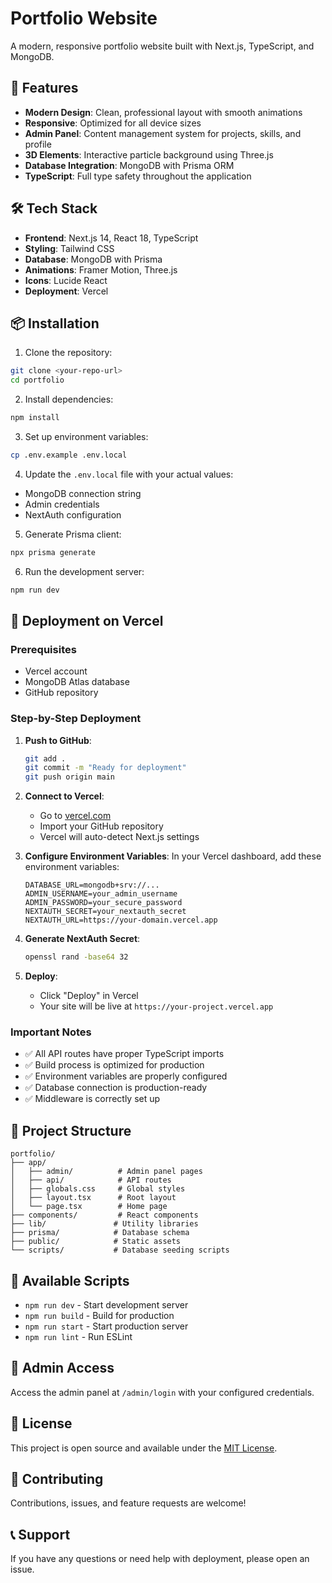 # Portfolio Website

A modern, responsive portfolio website built with Next.js, TypeScript, and MongoDB.

## 🚀 Features

- **Modern Design**: Clean, professional layout with smooth animations
- **Responsive**: Optimized for all device sizes
- **Admin Panel**: Content management system for projects, skills, and profile
- **3D Elements**: Interactive particle background using Three.js
- **Database Integration**: MongoDB with Prisma ORM
- **TypeScript**: Full type safety throughout the application

## 🛠️ Tech Stack

- **Frontend**: Next.js 14, React 18, TypeScript
- **Styling**: Tailwind CSS
- **Database**: MongoDB with Prisma
- **Animations**: Framer Motion, Three.js
- **Icons**: Lucide React
- **Deployment**: Vercel

## 📦 Installation

1. Clone the repository:
```bash
git clone <your-repo-url>
cd portfolio
```

2. Install dependencies:
```bash
npm install
```

3. Set up environment variables:
```bash
cp .env.example .env.local
```

4. Update the `.env.local` file with your actual values:
- MongoDB connection string
- Admin credentials
- NextAuth configuration

5. Generate Prisma client:
```bash
npx prisma generate
```

6. Run the development server:
```bash
npm run dev
```

## 🚀 Deployment on Vercel

### Prerequisites
- Vercel account
- MongoDB Atlas database
- GitHub repository

### Step-by-Step Deployment

1. **Push to GitHub**:
   ```bash
   git add .
   git commit -m "Ready for deployment"
   git push origin main
   ```

2. **Connect to Vercel**:
   - Go to [vercel.com](https://vercel.com)
   - Import your GitHub repository
   - Vercel will auto-detect Next.js settings

3. **Configure Environment Variables**:
   In your Vercel dashboard, add these environment variables:
   ```
   DATABASE_URL=mongodb+srv://...
   ADMIN_USERNAME=your_admin_username
   ADMIN_PASSWORD=your_secure_password
   NEXTAUTH_SECRET=your_nextauth_secret
   NEXTAUTH_URL=https://your-domain.vercel.app
   ```

4. **Generate NextAuth Secret**:
   ```bash
   openssl rand -base64 32
   ```

5. **Deploy**:
   - Click "Deploy" in Vercel
   - Your site will be live at `https://your-project.vercel.app`

### Important Notes

- ✅ All API routes have proper TypeScript imports
- ✅ Build process is optimized for production
- ✅ Environment variables are properly configured
- ✅ Database connection is production-ready
- ✅ Middleware is correctly set up

## 📁 Project Structure

```
portfolio/
├── app/
│   ├── admin/          # Admin panel pages
│   ├── api/            # API routes
│   ├── globals.css     # Global styles
│   ├── layout.tsx      # Root layout
│   └── page.tsx        # Home page
├── components/         # React components
├── lib/               # Utility libraries
├── prisma/            # Database schema
├── public/            # Static assets
└── scripts/           # Database seeding scripts
```

## 🔧 Available Scripts

- `npm run dev` - Start development server
- `npm run build` - Build for production
- `npm run start` - Start production server
- `npm run lint` - Run ESLint

## 🔐 Admin Access

Access the admin panel at `/admin/login` with your configured credentials.

## 📝 License

This project is open source and available under the [MIT License](LICENSE).

## 🤝 Contributing

Contributions, issues, and feature requests are welcome!

## 📞 Support

If you have any questions or need help with deployment, please open an issue.